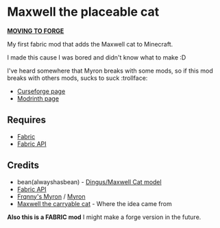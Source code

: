 # Maxwell the placeable cat

**[MOVING TO FORGE](https://github.com/antoninvf/PlaceableMaxwellForge)**

My first fabric mod that adds the Maxwell cat to Minecraft.

I made this cause I was bored and didn't know what to make :D

I've heard somewhere that Myron breaks with some mods, so if this mod breaks with others mods, sucks to suck :trollface:

* [Curseforge page](https://www.curseforge.com/minecraft/mc-mods/maxwell-the-placeable-cat)
* [Modrinth page](https://modrinth.com/mod/maxwell-the-placeable-cat)

## Requires

* [Fabric](https://fabricmc.net/use/installer/)
* [Fabric API](https://www.curseforge.com/minecraft/mc-mods/fabric-api)

## Credits

* bean(alwayshasbean) - [Dingus/Maxwell Cat model](https://sketchfab.com/3d-models/dingus-the-cat-2ca7f3c1957847d6a145fc35de9046b0)
* [Fabric API](https://www.curseforge.com/minecraft/mc-mods/fabric-api)
* [Frqnny's Myron](https://github.com/frqnny/myron) / [Myron](https://github.com/Haven-King/myron)
* [Maxwell the carryable cat](https://steamcommunity.com/sharedfiles/filedetails/?id=2878054450) - Where the idea came from

**Also this is a FABRIC mod** I might make a forge version in the future.

